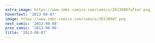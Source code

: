 ```yaml
---
extra_image: https://www.smbc-comics.com/comics/20130807after.png
hovertext: '2013-08-07'
image: https://www.smbc-comics.com/comics/20130807.png
next_comic: '2013-08-08'
prev_comic: '2013-08-06'
title: '2013-08-07'
---
```


